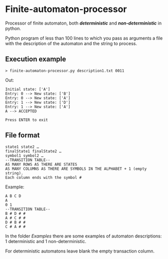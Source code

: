 # Finite-automaton-processor
Processor of finite automaton, both ***deterministic*** and ***non-deterministic*** in python.

Python program of less than 100 lines to which you pass as arguments a file with the description of the automaton and the string to process.

## Execution example
```
> finite-automaton-processor.py description1.txt 0011
```
Out:
```
Initial state: ['A']
Entry: 0 --> New state: ['B']
Entry: 0 --> New state: ['A']
Entry: 1 --> New state: ['D']
Entry: 1 --> New state: ['A']
A --> ACCEPTED

Press ENTER to exit
```

## File format
```
state1 state2 …
finalState1 finalState2 …
symbol1 symbol2 …
--TRANSITION TABLE--
AS MANY ROWS AS THERE ARE STATES
AS MANY COLUMNS AS THERE ARE SYMBOLS IN THE ALPHABET + 1 (empty string).
Each column ends with the symbol #
```

Example:
```
A B C D
A
0 1
--TRANSITION TABLE--
B # D # #
A # C # #
D # B # #
C # A # #
```

In the folder *Examples* there are some examples of automaton descriptions: 1 deterministic and 1 non-deterministic.

For deterministic automatons leave blank the empty transaction column.
